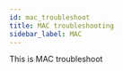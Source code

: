 ```yaml
---
id: mac_troubleshoot
title: MAC troubleshooting
sidebar_label: MAC
---
```


This is MAC troubleshoot